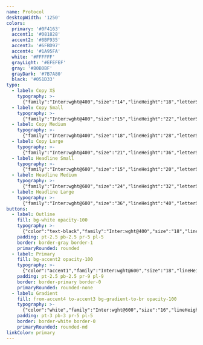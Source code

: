 ```yaml
---
name: Protocol
desktopWidth: '1250'
colors:
  primary: '#0F4163'
  accent1: '#081828'
  accent2: '#8BF935'
  accent3: '#6FBD97'
  accent4: '#1A95FA'
  white: '#FFFFFF'
  grayLight: '#EFEFEF'
  gray: '#B0B0BF'
  grayDark: '#7B7A80'
  black: '#051D33'
typo:
  - label: Copy XS
    typography: >-
      {"family":"Inter:wght@400","size":"14","lineHeight":"18","letterSpacing":"","margin":"","smSize":"14","smLineHeight":"18","smLetterSpacing":"","smMargin":""}
  - label: Copy Small
    typography: >-
      {"family":"Inter:wght@400","size":"15","lineHeight":"22","letterSpacing":"0","margin":"0","smSize":"15","smLineHeight":"22","smLetterSpacing":"0","smMargin":"0"}
  - label: Copy Medium
    typography: >-
      {"family":"Inter:wght@400","size":"18","lineHeight":"28","letterSpacing":"0","margin":"20","smSize":"18","smLineHeight":"28","smLetterSpacing":"0","smMargin":"20"}
  - label: Copy Large
    typography: >-
      {"family":"Inter:wght@400","size":"21","lineHeight":"36","letterSpacing":"0","margin":"0","smSize":"21","smLineHeight":"36","smLetterSpacing":"0","smMargin":"0"}
  - label: Headline Small
    typography: >-
      {"family":"Inter:wght@600","size":"15","lineHeight":"20","letterSpacing":"0","margin":"0","smSize":"15","smLineHeight":"20","smLetterSpacing":"0","smMargin":"0"}
  - label: Headline Medium
    typography: >-
      {"family":"Inter:wght@600","size":"24","lineHeight":"32","letterSpacing":"0","margin":"0","smSize":"24","smLineHeight":"32","smLetterSpacing":"0","smMargin":"0"}
  - label: Headline Large
    typography: >-
      {"family":"Inter:wght@600","size":"36","lineHeight":"40","letterSpacing":"0","margin":"0","smSize":"36","smLineHeight":"40","smLetterSpacing":"0","smMargin":"0"}
buttons:
  - label: Outline
    fill: bg-white opacity-100
    typography: >-
      {"color":"text-black","family":"Inter:wght@400","size":"18","lineHeight":"20","letterSpacing":"0","smSize":"18","smLineHeight":"20","smLetterSpacing":"0"}
    padding: pt-2.5 pb-2.5 pr-5 pl-5
    border: border-gray border-1
    primaryRounded: rounded
  - label: Primary
    fill: bg-accent2 opacity-100
    typography: >-
      {"color":"accent1","family":"Inter:wght@600","size":"18","lineHeight":"18","letterSpacing":"0","smSize":"18","smLineHeight":"18","smLetterSpacing":"0"}
    padding: pt-2.5 pb-2.5 pr-9 pl-9
    border: border-primary border-0
    primaryRounded: rounded-none
  - label: Gradient
    fill: from-accent4 to-accent3 bg-gradient-to-br opacity-100
    typography: >-
      {"color":"white","family":"Inter:wght@600","size":"16","lineHeight":"20","letterSpacing":"0","smSize":"16","smLineHeight":"20","smLetterSpacing":"0"}
    padding: pt-3 pb-3 pr-5 pl-5
    border: border-white border-0
    primaryRounded: rounded-md
linkColor: primary
---
```

